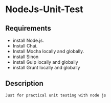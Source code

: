 # NodeJs-Unit-Test

## Requirements

- install Node.js.
- Install Chai.
- Install Mocha locally and globally.
- install Sinon
- install Gulp locally and globally
- install Grunt locally and globally

## Description

`Just for practical unit testing with node js`
